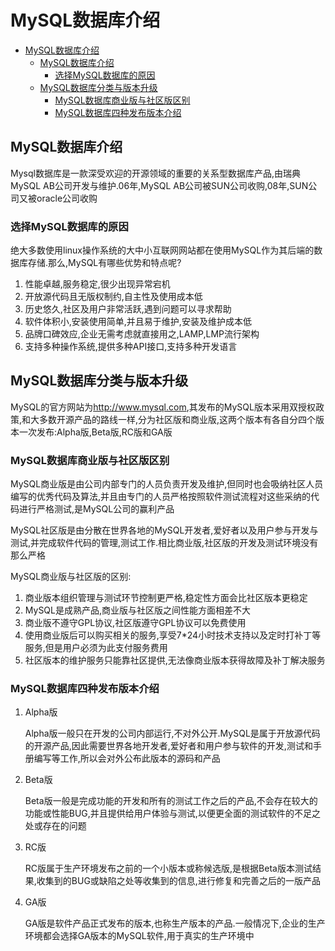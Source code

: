 # MySQL数据库介绍

<!-- TOC -->

- [MySQL数据库介绍](#mysql数据库介绍)
    - [MySQL数据库介绍](#mysql数据库介绍-1)
        - [选择MySQL数据库的原因](#选择mysql数据库的原因)
    - [MySQL数据库分类与版本升级](#mysql数据库分类与版本升级)
        - [MySQL数据库商业版与社区版区别](#mysql数据库商业版与社区版区别)
        - [MySQL数据库四种发布版本介绍](#mysql数据库四种发布版本介绍)

<!-- /TOC -->

## MySQL数据库介绍

Mysql数据库是一款深受欢迎的开源领域的重要的关系型数据库产品,由瑞典MySQL AB公司开发与维护.06年,MySQL AB公司被SUN公司收购,08年,SUN公司又被oracle公司收购

### 选择MySQL数据库的原因

绝大多数使用linux操作系统的大中小互联网网站都在使用MySQL作为其后端的数据库存储.那么,MySQL有哪些优势和特点呢?

1. 性能卓越,服务稳定,很少出现异常宕机
2. 开放源代码且无版权制约,自主性及使用成本低
3. 历史悠久,社区及用户非常活跃,遇到问题可以寻求帮助
4. 软件体积小,安装使用简单,并且易于维护,安装及维护成本低
5. 品牌口碑效应,企业无需考虑就直接用之,LAMP,LMP流行架构
6. 支持多种操作系统,提供多种API接口,支持多种开发语言

## MySQL数据库分类与版本升级

MySQL的官方网站为<http://www.mysql.com>,其发布的MySQL版本采用双授权政策,和大多数开源产品的路线一样,分为社区版和商业版,这两个版本有各自分四个版本一次发布:Alpha版,Beta版,RC版和GA版

### MySQL数据库商业版与社区版区别

MySQL商业版是由公司内部专门的人员负责开发及维护,但同时也会吸纳社区人员编写的优秀代码及算法,并且由专门的人员严格按照软件测试流程对这些采纳的代码进行严格测试,是MySQL公司的赢利产品

MySQL社区版是由分散在世界各地的MySQL开发者,爱好者以及用户参与开发与测试,并完成软件代码的管理,测试工作.相比商业版,社区版的开发及测试环境没有那么严格

MySQL商业版与社区版的区别:

1. 商业版本组织管理与测试环节控制更严格,稳定性方面会比社区版本更稳定
2. MySQL是成熟产品,商业版与社区版之间性能方面相差不大
3. 商业版不遵守GPL协议,社区版遵守GPL协议可以免费使用
4. 使用商业版后可以购买相关的服务,享受7*24小时技术支持以及定时打补丁等服务,但是用户必须为此支付服务费用
5. 社区版本的维护服务只能靠社区提供,无法像商业版本获得故障及补丁解决服务

### MySQL数据库四种发布版本介绍

1. Alpha版

    Alpha版一般只在开发的公司内部运行,不对外公开.MySQL是属于开放源代码的开源产品,因此需要世界各地开发者,爱好者和用户参与软件的开发,测试和手册编写等工作,所以会对外公布此版本的源码和产品

2. Beta版

    Beta版一般是完成功能的开发和所有的测试工作之后的产品,不会存在较大的功能或性能BUG,并且提供给用户体验与测试,以便更全面的测试软件的不足之处或存在的问题

3. RC版

    RC版属于生产环境发布之前的一个小版本或称候选版,是根据Beta版本测试结果,收集到的BUG或缺陷之处等收集到的信息,进行修复和完善之后的一版产品

4. GA版

    GA版是软件产品正式发布的版本,也称生产版本的产品.一般情况下,企业的生产环境都会选择GA版本的MySQL软件,用于真实的生产环境中